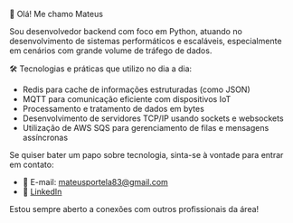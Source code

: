 👋 Olá! Me chamo Mateus
<p align="left"> 
  Sou desenvolvedor backend com foco em Python, atuando no desenvolvimento de sistemas performáticos e escaláveis, especialmente em cenários com grande volume de tráfego de dados.
</p>
<p align="left">
  🛠️ Tecnologias e práticas que utilizo no dia a dia:
<ul align="left">
  <li>Redis para cache de informações estruturadas (como JSON)</li>
  <li>MQTT para comunicação eficiente com dispositivos IoT</li>
  <li>Processamento e tratamento de dados em bytes</li>
  <li>Desenvolvimento de servidores TCP/IP usando sockets e websockets</li>
  <li>Utilização de AWS SQS para gerenciamento de filas e mensagens assíncronas</li>
</ul>
</p>

<p align="left"> 
  Se quiser bater um papo sobre tecnologia, sinta-se à vontade para entrar em contato:
</p>

- 📧 E-mail: mateusportela83@gmail.com
- 💼 [LinkedIn](https://www.linkedin.com/in/mateus-portela-b413852a4)  

Estou sempre aberto a conexões com outros profissionais da área!


